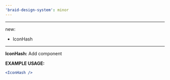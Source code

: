 ```yaml
---
'braid-design-system': minor
---
```


---
new:
  - IconHash
---

**IconHash:** Add component

**EXAMPLE USAGE:**
```jsx
<IconHash />
```
